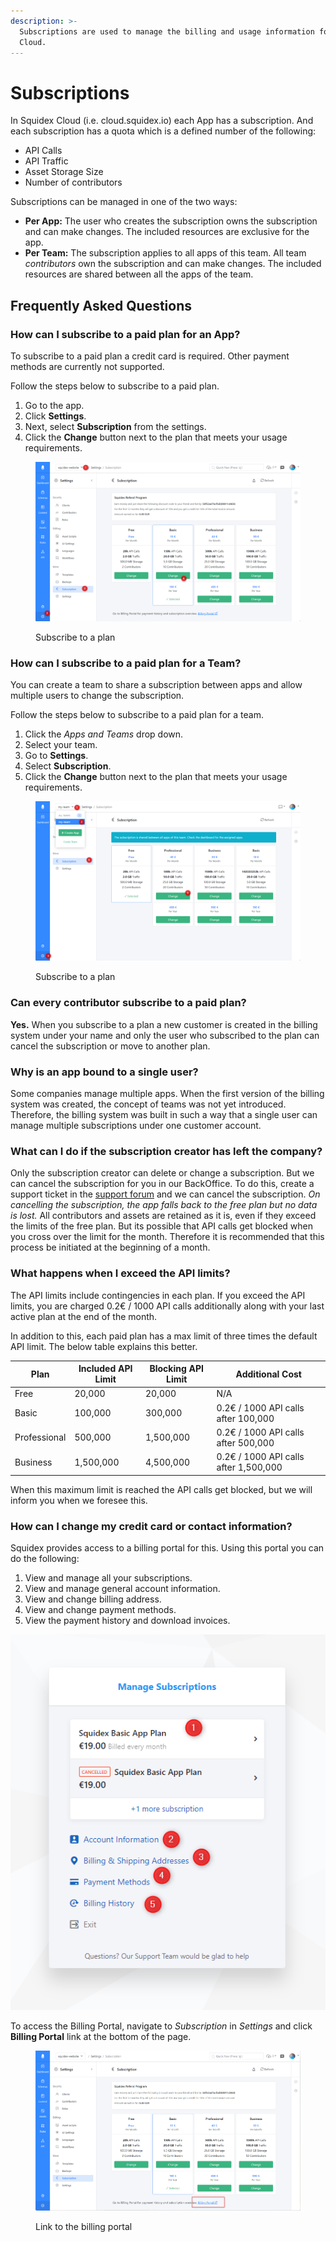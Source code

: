```yaml
---
description: >-
  Subscriptions are used to manage the billing and usage information for Squidex
  Cloud.
---
```


# Subscriptions

In Squidex Cloud (i.e. cloud.squidex.io) each App has a subscription. And each subscription has a quota which is a defined number of the following:

* API Calls
* API Traffic
* Asset Storage Size
* Number of contributors

Subscriptions can be managed in one of the two ways:

* **Per App:** The user who creates the subscription owns the subscription and can make changes. The included resources are exclusive for the app.
* **Per Team:** The subscription applies to all apps of this team. All team _contributors_ own the subscription and can make changes. The included resources are shared between all the apps of the team.

## Frequently Asked Questions

### How can I subscribe to a paid plan for an App?

To subscribe to a paid plan a credit card is required. Other payment methods are currently not supported.

Follow the steps below to subscribe to a paid plan.

1. Go to the app.
2. Click **Settings**.
3. Next, select **Subscription** from the settings.
4. Click the **Change** button next to the plan that meets your usage requirements.

<figure><img src="../../.gitbook/assets/image (13).png" alt=""><figcaption><p>Subscribe to a plan</p></figcaption></figure>

### How can I subscribe to a paid plan for a Team?

You can create a team to share a subscription between apps and allow multiple users to change the subscription.

Follow the steps below to subscribe to a paid plan for a team.

1. Click the _Apps and Teams_ drop down.
2. Select your team.
3. Go to **Settings**.
4. Select **Subscription**.
5. Click the **Change** button next to the plan that meets your usage requirements.

<figure><img src="../../.gitbook/assets/image (1).png" alt=""><figcaption><p>Subscribe to a plan</p></figcaption></figure>

### Can every contributor subscribe to a paid plan?

**Yes.** When you subscribe to a plan a new customer is created in the billing system under your name and only the user who subscribed to the plan can cancel the subscription or move to another plan.

### Why is an app bound to a single user?

Some companies manage multiple apps. When the first version of the billing system was created, the concept of teams was not yet introduced. Therefore, the billing system was built in such a way that a single user can manage multiple subscriptions under one customer account.

### What can I do if the subscription creator has left the company?

Only the subscription creator can delete or change a subscription. But we can cancel the subscription for you in our BackOffice. To do this, create a support ticket in the [support forum](https://support.squidex.io/) and we can cancel the subscription. _On cancelling the subscription, the app falls back to the free plan but no data is lost._ All contributors and assets are retained as it is, even if they exceed the limits of the free plan. But its possible that API calls get blocked when you cross over the limit for the month. Therefore it is recommended that this process be initiated at the beginning of a month.

### What happens when I exceed the API limits?

The API limits include contingencies in each plan. If you exceed the API limits, you are charged 0.2€ / 1000 API calls additionally along with your last active plan at the end of the month.&#x20;

In addition to this, each paid plan has a max limit of three times the default API limit. The below table explains this better.

| Plan         | Included API Limit | Blocking API Limit | Additional Cost                       |
| ------------ | ------------------ | ------------------ | ------------------------------------- |
| Free         | 20,000             | 20,000             | N/A                                   |
| Basic        | 100,000            | 300,000            | 0.2€ / 1000 API calls after 100,000   |
| Professional | 500,000            | 1,500,000          | 0.2€ / 1000 API calls after 500,000   |
| Business     | 1,500,000          | 4,500,000          | 0.2€ / 1000 API calls after 1,500,000 |

When this maximum limit is reached the API calls get blocked, but we will inform you when we foresee this.

### How can I change my credit card or contact information?

Squidex provides access to a billing portal for this. Using this portal you can do the following:

1. View and manage all your subscriptions.
2. View and manage general account information.
3. View and change billing address.
4. View and change payment methods.
5. View the payment history and download invoices.

![Billing portal](<../../.gitbook/assets/image (17) (1) (1) (1).png>)

To access the Billing Portal, navigate to _Subscription_ in _Settings_ and click **Billing Portal** link at the bottom of the page.

<figure><img src="../../.gitbook/assets/image (2) (1).png" alt=""><figcaption><p>Link to the billing portal</p></figcaption></figure>
